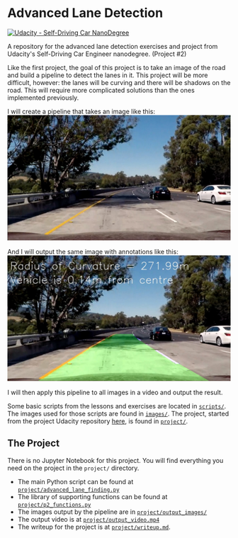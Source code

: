 # Advanced Lane Detection

[![Udacity - Self-Driving Car NanoDegree](https://s3.amazonaws.com/udacity-sdc/github/shield-carnd.svg)](http://www.udacity.com/drive)

A repository for the advanced lane detection exercises and project from Udacity's Self-Driving Car Engineer nanodegree. (Project #2)

Like the first project, the goal of this project is to take an image of the road and build a pipeline to detect the lanes in it. This project will be more difficult, however: the lanes will be curving and there will be shadows on the road. This will require more complicated solutions than the ones implemented previously.

I will create a pipeline that takes an image like this:
![alt text](./project/test_images/test5.jpg "Sample Input Image")

And I will output the same image with annotations like this:
![alt text](./project/output_images/test5_out.jpg "Sample Output Image")

I will then apply this pipeline to all images in a video and output the result.

Some basic scripts from the lessons and exercises are located in [`scripts/`](./scripts). The images used for those scripts are found in [`images/`](./images). The project, started from the project Udacity repository [here](https://github.com/udacity/CarND-Advanced-Lane-Lines), is found in [`project/`](./project).

## The Project

There is no Jupyter Notebook for this project. You will find everything you need on the project in the `project/` directory.

- The main Python script can be found at [`project/advanced_lane_finding.py`](./project/advanced_lane_finding.py)
- The library of supporting functions can be found at [`project/p2_functions.py`](./project/p2_functions.py)
- The images output by the pipeline are in [`project/output_images/`](./project/output_images/)
- The output video is at [`project/output_video.mp4`](./project/output_video.mp4)
- The writeup for the project is at [`project/writeup.md`](./project/writeup.md).
